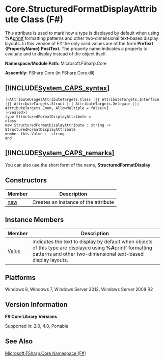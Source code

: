 # Core.StructuredFormatDisplayAttribute Class (F#)

This attribute is used to mark how a type is displayed by default when using **%A**[printf](http://msdn.microsoft.com/en-us/library/ea074733-6b5d-498c-ac88-7e4e0f8ded25) formatting patterns and other two-dimensional text-based display layouts. In this version of F# the only valid values are of the form **PreText {PropertyName} PostText**. The property name indicates a property to evaluate and to display instead of the object itself.

**Namespace/Module Path:** Microsoft.FSharp.Core

**Assembly:** FSharp.Core (in FSharp.Core.dll)


## [!INCLUDE[System_CAPS_syntax](//System/Token/System_CAPS_syntax_md.md)]

```
[<AttributeUsage(AttributeTargets.Class ||| AttributeTargets.Interface ||| AttributeTargets.Struct ||| AttributeTargets.Delegate ||| AttributeTargets.Enum, AllowMultiple = false)>]
[<Sealed>]
type StructuredFormatDisplayAttribute =
class
new StructuredFormatDisplayAttribute : string -> StructuredFormatDisplayAttribute
member this.Value :  string
end
```

## [!INCLUDE[System_CAPS_remarks](//System/Token/System_CAPS_remarks_md.md)]
You can also use the short form of the name, **StructuredFormatDisplay**.


## Constructors


|Member|Description|
|------|-----------|
|[new](http://msdn.microsoft.com/en-us/library/d6578534-f7cd-40b7-9219-9b71fe35f270)|Creates an instance of the attribute|

## Instance Members


|Member|Description|
|------|-----------|
|[Value](http://msdn.microsoft.com/en-us/library/71375b98-a109-4697-937f-1d906d72842d)|Indicates the text to display by default when objects of this type are displayed using **%A**[printf](http://msdn.microsoft.com/en-us/library/ea074733-6b5d-498c-ac88-7e4e0f8ded25) formatting patterns and other two-dimensional text-based display layouts.|

## Platforms
Windows 8, Windows 7, Windows Server 2012, Windows Server 2008 R2


## Version Information
**F# Core Library Versions**

Supported in: 2.0, 4.0, Portable




## See Also
[Microsoft.FSharp.Core Namespace &#40;F&#35;&#41;](Microsoft.FSharp.Core+Namespace+28%F%2329%.md)

